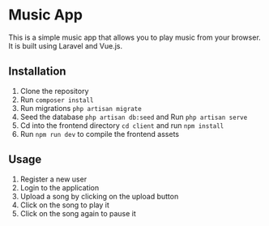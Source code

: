 # Music App

This is a simple music app that allows you to play music from your browser.
It is built using Laravel and Vue.js.

## Installation

1. Clone the repository
2. Run ```composer install```
3. Run migrations ```php artisan migrate```
4. Seed the database ```php artisan db:seed``` and Run ```php artisan serve```
5. Cd into the frontend directory ```cd client``` and run ```npm install```
6. Run ```npm run dev``` to compile the frontend assets

## Usage

1. Register a new user
2. Login to the application
3. Upload a song by clicking on the upload button
4. Click on the song to play it
5. Click on the song again to pause it






